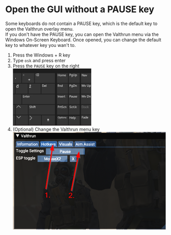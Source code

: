 # Open the GUI without a PAUSE key
Some keyboards do not contain a PAUSE key, which is the default key to open the Valthrun overlay menu.  
If you don't have the PAUSE key, you can open the Valthrun menu via the Windows On-Screen Keyboard.
Once opened, you can change the default key to whatever key you wan't to.

1. Press the Windows + R key  
2. Type `osk` and press enter  
3. Press the `PAUSE` key on the right  
![image of pause key](../../_media/screenshot_virtual_keyboard.png)
1. (Optional) Change the Valthrun menu key  
![image of valthrun overlay](../../_media/screenshot_valthrun_hotkey_toggle_settings.png)